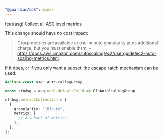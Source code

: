 ```yaml
---
"@guardian/cdk": minor
---
```


feat(asg) Collect all ASG level metrics

This change should have no cost impact:

> Group metrics are available at one-minute granularity at no additional charge, but you must enable them.
> – https://docs.aws.amazon.com/autoscaling/ec2/userguide/ec2-auto-scaling-metrics.html.

If it does, or if you only want a subset, the escape hatch mechanism can be used:

```ts
declare const asg: AutoScalingGroup;

const cfnAsg = asg.node.defaultChild as CfnAutoScalingGroup;

cfnAsg.metricsCollection = [
  {
    granularity: "1Minute",
    metrics: [
      // A subset of metrics
    ],
  },
];
```
